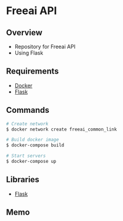# Freeai API

## Overview

- Repository for Freeai API
- Using Flask

## Requirements

- [Docker](https://www.docker.com/)
- [Flask](https://a2c.bitbucket.io/flask/)

## Commands

```bash
# Create network
$ docker network create freeai_common_link

# Build docker image
$ docker-compose build

# Start servers
$ docker-compose up
```

## Libraries

- [Flask](https://pypi.org/project/Flask/)

## Memo
